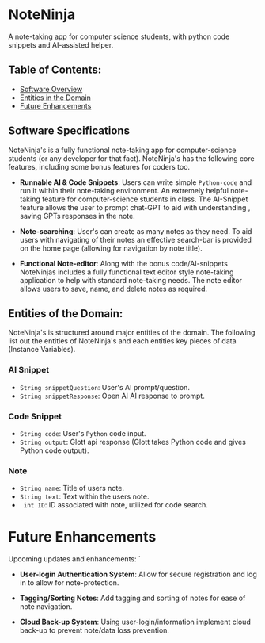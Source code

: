 # NoteNinja
A note-taking app for computer science students, with python code snippets and 
AI-assisted helper.

## Table of Contents:
- [Software Overview](#software-specifications)
- [Entities in the Domain](#entities-of-the-domain)
- [Future Enhancements](#future-enhancements)

## Software Specifications

NoteNinja's is a fully functional note-taking app for computer-science students
(or any developer for that fact). NoteNinja's has the following core features, including
some bonus features for coders too.

- **Runnable AI & Code Snippets**: Users can write simple ```Python-code``` and run it within their
note-taking environment. An extremely helpful note-taking feature for computer-science 
students in class. The AI-Snippet feature allows the user to prompt chat-GPT to aid with understanding
, saving GPTs responses in the note.


- **Note-searching**: User's can create as many notes as they need. To aid users with navigating
of their notes an effective search-bar is provided on the home page (allowing for navigation
by note title).


- **Functional Note-editor**: Along with the bonus code/AI-snippets NoteNinjas includes a fully
functional text editor style note-taking application to help with standard note-taking needs.
The note editor allows users to save, name, and delete notes as required.


## Entities of the Domain:

NoteNinja's is structured around major entities of the domain. The following list out the 
entities of NoteNinja's and each entities key pieces of data (Instance Variables).


### AI Snippet

- ```String snippetQuestion```: User's AI prompt/question.
- ```String snippetResponse```: Open AI AI response to prompt.


### Code Snippet

- ```String code```: User's ```Python``` code input.
- ```String output```: Glott api response (Glott takes Python code and gives Python code output).


### Note

- ```String name```: Title of users note.
-  ```String text```: Text within the users note.
-  ``` int ID```: ID associated with note, utilized for code search.


# Future Enhancements
Upcoming updates and enhancements:
`

- **User-login Authentication System**: Allow for secure registration and log in 
to allow for note-protection.

- **Tagging/Sorting Notes**: Add tagging and sorting of notes for ease of note navigation.

- **Cloud Back-up System**: Using user-login/information implement cloud back-up to prevent 
note/data loss prevention.




